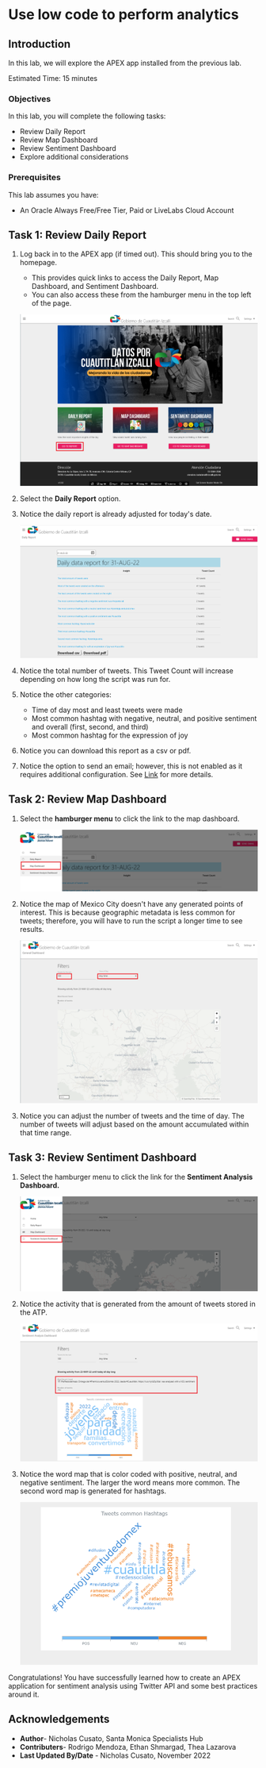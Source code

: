 # Use low code to perform analytics

## Introduction

In this lab, we will explore the APEX app installed from the previous lab.   

Estimated Time: 15 minutes


### Objectives

In this lab, you will complete the following tasks:

- Review Daily Report
- Review Map Dashboard
- Review Sentiment Dashboard
- Explore additional considerations

### Prerequisites

This lab assumes you have:
- An Oracle Always Free/Free Tier, Paid or LiveLabs Cloud Account

## Task 1: Review Daily Report

1. Log back in to the APEX app (if timed out). This should bring you to the homepage.

   - This provides quick links to access the Daily Report, Map Dashboard, and Sentiment Dashboard.
   - You can also access these from the hamburger menu in the top left of the page.

    ![APEX app homepage](images/homepage.png) 

2. Select the **Daily Report** option.

3. Notice the daily report is already adjusted for today's date. 

    ![Daily Report Homepage](images/daily-report.png) 

4. Notice the total number of tweets. This Tweet Count will increase depending on how long the script was run for. 

5. Notice the other categories:
    - Time of day most and least tweets were made
    - Most common hashtag with negative, neutral, and positive sentiment and overall (first, second, and third)
    - Most common hashtag for the expression of joy

6. Notice you can download this report as a csv or pdf.

7. Notice the option to send an email; however, this is not enabled as it requires additional configuration. See [Link](https://docs.oracle.com/en/cloud/paas/autonomous-database/adbsa/apex-send-email.html) for more details.

## Task 2: Review Map Dashboard

1. Select the **hamburger menu** to click the link to the map dashboard.
   
    ![Menu options for Map Dashboard](images/map-dashboard-link.png) 

1. Notice the map of Mexico City doesn't have any generated points of interest. This is because geographic metadata is less common for tweets; therefore, you will have to run the script a longer time to see results.

    ![Map dashboard generate map](images/map-dashboard.png) 

3. Notice you can adjust the number of tweets and the time of day. The number of tweets will adjust based on the amount accumulated within that time range. 


## Task 3: Review Sentiment Dashboard

1. Select the hamburger menu to click the link for the **Sentiment Analysis Dashboard.**

    ![Sentiment Dashboard Menu options](images/sentiment-dashboard-link.png) 

2. Notice the activity that is generated from the amount of tweets stored in the ATP.

    ![Word map and most recent tweet](images/sentiment-dashboard.png) 

3. Notice the word map that is color coded with positive, neutral, and negative sentiment. The larger the word means more common.  The second word map is generated for hashtags.

    ![Word map for hashtags](images/word-map.png) 

Congratulations! You have successfully learned how to create an APEX application for sentiment analysis using Twitter API and some best practices around it.

## Acknowledgements

- **Author**- Nicholas Cusato, Santa Monica Specialists Hub
- **Contributers**- Rodrigo Mendoza, Ethan Shmargad, Thea Lazarova
- **Last Updated By/Date** - Nicholas Cusato, November 2022